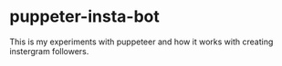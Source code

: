 # puppeter-insta-bot
This is my experiments with puppeteer and how it works with creating instergram followers.
